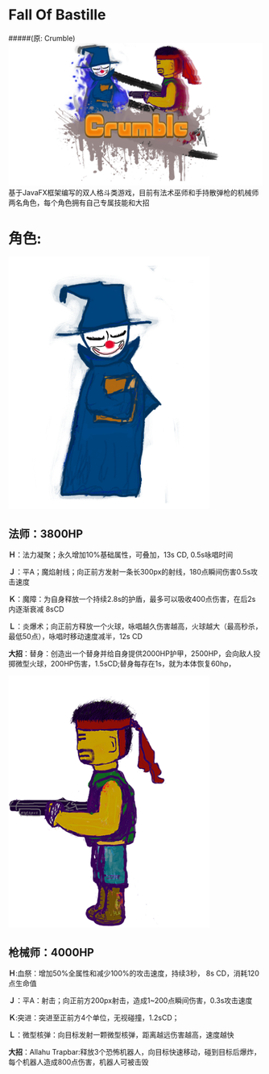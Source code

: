 # Fall Of Bastille
#####(原: Crumble)
![image](src/main/resources/images/cover.png)
基于JavaFX框架编写的双人格斗类游戏，目前有法术巫师和手持散弹枪的机械师两名角色，每个角色拥有自己专属技能和大招


# 角色:
![image](src/main/resources/images/Mage/mage.png)

## 法师：3800HP
**Ｈ**：法力凝聚；永久增加10%基础属性，可叠加，13s CD, 0.5s咏唱时间

**Ｊ**：平A；魔焰射线；向正前方发射一条长300px的射线，180点瞬间伤害0.5s攻击速度

**Ｋ**：魔障：为自身释放一个持续2.8s的护盾，最多可以吸收400点伤害，在后2s内逐渐衰减 8sCD

**Ｌ**：炎爆术；向正前方释放一个火球，咏唱越久伤害越高，火球越大（最高秒杀，最低50点），咏唱时移动速度减半，12s CD

**大招**：替身：创造出一个替身并给自身提供2000HP护甲，2500HP，会向敌人投掷微型火球，200HP伤害，1.5sCD;替身每存在1s，就为本体恢复60hp，

![image](src/main/resources/images/mechan/mechanician.png)

## 枪械师：4000HP
**Ｈ**:血祭：增加50%全属性和减少100%的攻击速度，持续3秒， 8s CD，消耗120点生命值

**Ｊ**：平A：射击；向正前方200px射击，造成1~200点瞬间伤害，0.3s攻击速度

**Ｋ**:突进：突进至正前方4个单位，无视碰撞，1.2sCD；

**Ｌ**：微型核弹：向目标发射一颗微型核弹，距离越远伤害越高，速度越快

**大招**：Allahu Trapbar:释放3个恐怖机器人，向目标快速移动，碰到目标后爆炸，每个机器人造成800点伤害，机器人可被击毁